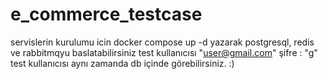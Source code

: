 # e_commerce_testcase
servislerin kurulumu icin docker compose up -d yazarak postgresql, redis ve rabbitmqyu baslatabilirsiniz
test kullanıcısı "user@gmail.com" şifre : "g"
test kullanıcısı aynı zamanda db içinde görebilirsiniz. :)
